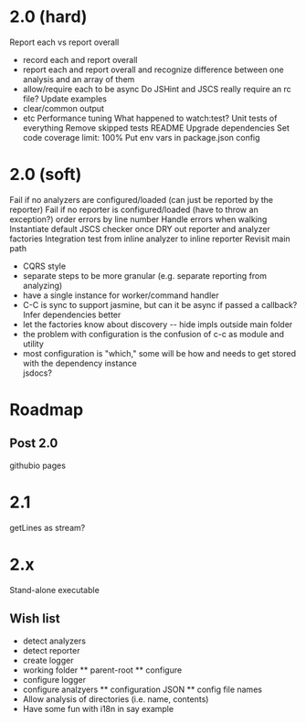 # 2.0 (hard)
Report each vs report overall
* record each and report overall
* report each and report overall and recognize difference between one analysis and an array of them
* allow/require each to be async
Do JSHint and JSCS really require an rc file?
Update examples
* clear/common output
* etc
Performance tuning
What happened to watch:test?
Unit tests of everything
Remove skipped tests
README
Upgrade dependencies
Set code coverage limit: 100%
Put env vars in package.json config

# 2.0 (soft)
Fail if no analyzers are configured/loaded (can just be reported by the reporter)
Fail if no reporter is configured/loaded (have to throw an exception?)
order errors by line number
Handle errors when walking
Instantiate default JSCS checker once
DRY out reporter and analyzer factories
Integration test from inline analyzer to inline reporter
Revisit main path 
* CQRS style
* separate steps to be more granular (e.g. separate reporting from analyzing)
* have a single instance for worker/command handler
* C-C is sync to support jasmine, but can it be async if passed a callback?
Infer dependencies better
* let the factories know about discovery -- hide impls outside main folder
* the problem with configuration is the confusion of c-c as module and utility
* most configuration is "which," some will be how and needs to get stored with the dependency instance  
jsdocs?

# Roadmap
## Post 2.0
githubio pages

# 2.1
getLines as stream?

# 2.x
Stand-alone executable

## Wish list
* detect analyzers
* detect reporter
* create logger
* working folder
** parent-root
** configure
* configure logger
* configure analzyers
** configuration JSON
** config file names
* Allow analysis of directories (i.e. name, contents)
* Have some fun with i18n in say example
